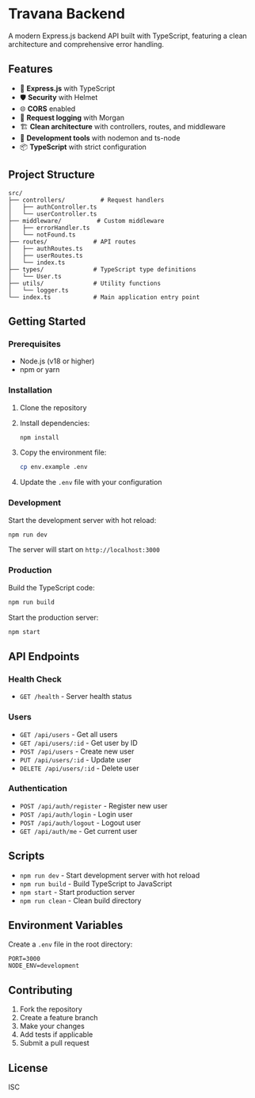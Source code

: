 # Travana Backend

A modern Express.js backend API built with TypeScript, featuring a clean architecture and comprehensive error handling.

## Features

- 🚀 **Express.js** with TypeScript
- 🛡️ **Security** with Helmet
- 🌐 **CORS** enabled
- 📝 **Request logging** with Morgan
- 🏗️ **Clean architecture** with controllers, routes, and middleware
- 🔧 **Development tools** with nodemon and ts-node
- 📦 **TypeScript** with strict configuration

## Project Structure

```
src/
├── controllers/          # Request handlers
│   ├── authController.ts
│   └── userController.ts
├── middleware/          # Custom middleware
│   ├── errorHandler.ts
│   └── notFound.ts
├── routes/             # API routes
│   ├── authRoutes.ts
│   ├── userRoutes.ts
│   └── index.ts
├── types/              # TypeScript type definitions
│   └── User.ts
├── utils/              # Utility functions
│   └── logger.ts
└── index.ts            # Main application entry point
```

## Getting Started

### Prerequisites

- Node.js (v18 or higher)
- npm or yarn

### Installation

1. Clone the repository
2. Install dependencies:
   ```bash
   npm install
   ```

3. Copy the environment file:
   ```bash
   cp env.example .env
   ```

4. Update the `.env` file with your configuration

### Development

Start the development server with hot reload:

```bash
npm run dev
```

The server will start on `http://localhost:3000`

### Production

Build the TypeScript code:

```bash
npm run build
```

Start the production server:

```bash
npm start
```

## API Endpoints

### Health Check
- `GET /health` - Server health status

### Users
- `GET /api/users` - Get all users
- `GET /api/users/:id` - Get user by ID
- `POST /api/users` - Create new user
- `PUT /api/users/:id` - Update user
- `DELETE /api/users/:id` - Delete user

### Authentication
- `POST /api/auth/register` - Register new user
- `POST /api/auth/login` - Login user
- `POST /api/auth/logout` - Logout user
- `GET /api/auth/me` - Get current user

## Scripts

- `npm run dev` - Start development server with hot reload
- `npm run build` - Build TypeScript to JavaScript
- `npm start` - Start production server
- `npm run clean` - Clean build directory

## Environment Variables

Create a `.env` file in the root directory:

```env
PORT=3000
NODE_ENV=development
```

## Contributing

1. Fork the repository
2. Create a feature branch
3. Make your changes
4. Add tests if applicable
5. Submit a pull request

## License

ISC
